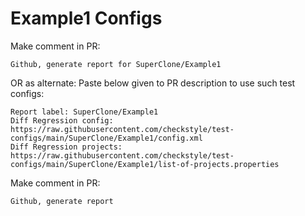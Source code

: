 # Example1 Configs
Make comment in PR:
```
Github, generate report for SuperClone/Example1
```
OR as alternate:
Paste below given to PR description to use such test configs:
```
Report label: SuperClone/Example1
Diff Regression config: https://raw.githubusercontent.com/checkstyle/test-configs/main/SuperClone/Example1/config.xml
Diff Regression projects: https://raw.githubusercontent.com/checkstyle/test-configs/main/SuperClone/Example1/list-of-projects.properties
```
Make comment in PR:
```
Github, generate report
```
